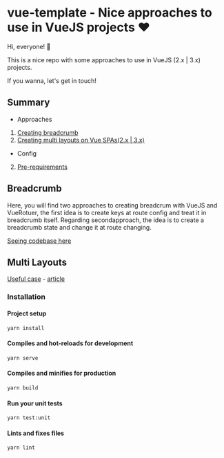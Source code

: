 # vue-template - Nice approaches to use in VueJS projects ❤️

Hi, everyone! 👋

This is a nice repo with some approaches to use in VueJS (2.x | 3.x) projects.

If you wanna, let's get in touch! 

## Summary

- Approaches

1. [Creating breadcrumb](#Breadcrumb) 
2. [Creating multi layouts on Vue SPAs(2.x | 3.x)](Multi-Layouts) 

- Config

2. [Pre-requirements](#Installation)

## Breadcrumb

Here, you will find two approaches to creating breadcrum with VueJS and VueRotuer, the first idea is to create keys at route config and treat it in breadcrumb itself. Regarding secondapproach, the idea is to create a breadcrumb state and change it at route changing.

[Seeing codebase here](https://github.com/open-ish/vue2-template/tree/feat/add-breadcrumb) 

## Multi Layouts

[Useful case](https://github.com/open-ish/nutris) - [article](https://dev.to/tassiofront/criando-multi-layouts-em-spa-s-vue-2-x-ou-3-x-5dfm)

### Installation

#### Project setup
```
yarn install
```

#### Compiles and hot-reloads for development
```
yarn serve
```

#### Compiles and minifies for production
```
yarn build
```

#### Run your unit tests
```
yarn test:unit
```

#### Lints and fixes files
```
yarn lint
```
